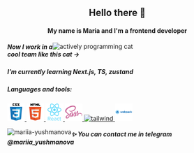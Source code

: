 <h2 align="center"> Hello there 👋 </h2>
<h4 align="center"> My name is Maria and I'm a frontend developer </h4>
<img align="right" width="400" alt="actively programming cat" src="https://media.giphy.com/media/JIX9t2j0ZTN9S/giphy.gif">


<h5 align="left">Now I work in a cool team like this cat -> </h5>

<h5 align="left">I’m currently learning Next.js, TS, zustand </h5>
  
<h5 align="left">Languages and tools:</h5>
<p align="left"> <a href="https://www.w3schools.com/css/" target="_blank" rel="noreferrer"> <img src="https://raw.githubusercontent.com/devicons/devicon/master/icons/css3/css3-original-wordmark.svg" alt="css3" width="40" height="40"/> </a> <a href="https://www.w3.org/html/" target="_blank" rel="noreferrer"> <img src="https://raw.githubusercontent.com/devicons/devicon/master/icons/html5/html5-original-wordmark.svg" alt="html5" width="40" height="40"/> </a> <a href="https://reactjs.org/" target="_blank" rel="noreferrer"> <img src="https://raw.githubusercontent.com/devicons/devicon/master/icons/react/react-original-wordmark.svg" alt="react" width="40" height="40"/> </a> <a href="https://sass-lang.com" target="_blank" rel="noreferrer"> <img src="https://raw.githubusercontent.com/devicons/devicon/master/icons/sass/sass-original.svg" alt="sass" width="40" height="40"/> </a> <a href="https://tailwindcss.com/" target="_blank" rel="noreferrer"> <img src="https://www.vectorlogo.zone/logos/tailwindcss/tailwindcss-icon.svg" alt="tailwind" width="40" height="40"/> </a> <a href="https://webpack.js.org" target="_blank" rel="noreferrer"> <img src="https://raw.githubusercontent.com/devicons/devicon/d00d0969292a6569d45b06d3f350f463a0107b0d/icons/webpack/webpack-original-wordmark.svg" alt="webpack" width="40" height="40"/> </a> </p>

<img align="left" src="https://github-readme-stats.vercel.app/api/top-langs?username=mariia-yushmanova&show_icons=true&locale=en&layout=compact" alt="mariia-yushmanova" />

<h5 align="left">
✨ You can contact me in telegram @mariia_yushmanova</h5>
